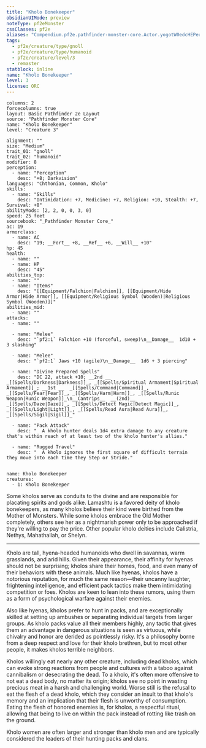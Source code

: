 ```yaml
---
title: "Kholo Bonekeeper"
obsidianUIMode: preview
noteType: pf2eMonster
cssClasses: pf2e
aliases: "Compendium.pf2e.pathfinder-monster-core.Actor.yogotW0edcHEPeuR" 
tags:
  - pf2e/creature/type/gnoll
  - pf2e/creature/type/humanoid
  - pf2e/creature/level/3
  - remaster
statblock: inline
name: "Kholo Bonekeeper"
level: 3
license: ORC
---
```


```statblock
columns: 2
forcecolumns: true
layout: Basic Pathfinder 2e Layout
source: "Pathfinder Monster Core"
name: "Kholo Bonekeeper"
level: "Creature 3"

alignment: ""
size: "Medium"
trait_01: "gnoll"
trait_02: "humanoid"
modifier: 8
perception:
  - name: "Perception"
    desc: "+8; Darkvision"
languages: "Chthonian, Common, Kholo"
skills:
  - name: "Skills"
    desc: "Intimidation: +7, Medicine: +7, Religion: +10, Stealth: +7, Survival: +8"
abilityMods: [2, 2, 0, 0, 3, 0]
speed: 25 feet
sourcebook: "_Pathfinder Monster Core_"
ac: 19
armorclass:
  - name: AC
    desc: "19; __Fort__ +8, __Ref__ +6, __Will__ +10"
hp: 45
health:
  - name: ""
  - name: HP
    desc: "45"
abilities_top:
  - name: ""
  - name: "Items"
    desc: "[[Equipment/Falchion|Falchion]], [[Equipment/Hide Armor|Hide Armor]], [[Equipment/Religious Symbol (Wooden)|Religious Symbol (Wooden)]]"
abilities_mid:
  - name: ""
attacks:
  - name: ""

  - name: "Melee"
    desc: "`pf2:1` Falchion +10 (forceful, sweep)\n__Damage__  1d10 + 3 slashing"

  - name: "Melee"
    desc: "`pf2:1` Jaws +10 (agile)\n__Damage__  1d6 + 3 piercing"

  - name: "Divine Prepared Spells"
    desc: "DC 22, attack +10; __2nd __  _[[Spells/Darkness|Darkness]]_, _[[Spells/Spiritual Armament|Spiritual Armament]]_; __1st __  _[[Spells/Command|Command]]_, _[[Spells/Fear|Fear]]_, _[[Spells/Harm|Harm]]_, _[[Spells/Runic Weapon|Runic Weapon]]_\n__Cantrips__  __(2nd)__ _[[Spells/Daze|Daze]]_, _[[Spells/Detect Magic|Detect Magic]]_, _[[Spells/Light|Light]]_, _[[Spells/Read Aura|Read Aura]]_, _[[Spells/Sigil|Sigil]]_"

  - name: "Pack Attack"
    desc: "  A kholo hunter deals 1d4 extra damage to any creature that's within reach of at least two of the kholo hunter's allies."

  - name: "Rugged Travel"
    desc: "  A kholo ignores the first square of difficult terrain they move into each time they Step or Stride."
 
```

```encounter-table
name: Kholo Bonekeeper
creatures:
  - 1: Kholo Bonekeeper
```



Some kholos serve as conduits to the divine and are responsible for placating spirits and gods alike. Lamashtu is a favored deity of kholo bonekeepers, as many kholos believe their kind were birthed from the Mother of Monsters. While some kholos embrace the Old Mother completely, others see her as a nightmarish power only to be approached if they're willing to pay the price. Other popular kholo deities include Calistria, Nethys, Mahathallah, or Shelyn.

* * *

Kholo are tall, hyena-headed humanoids who dwell in savannas, warm grasslands, and arid hills. Given their appearance, their affinity for hyenas should not be surprising; kholos share their homes, food, and even many of their behaviors with these animals. Much like hyenas, kholos have a notorious reputation, for much the same reason—their uncanny laughter, frightening intelligence, and efficient pack tactics make them intimidating competition or foes. Kholos are keen to lean into these rumors, using them as a form of psychological warfare against their enemies.

Also like hyenas, kholos prefer to hunt in packs, and are exceptionally skilled at setting up ambushes or separating individual targets from larger groups. As kholo packs value all their members highly, any tactic that gives them an advantage in dangerous situations is seen as virtuous, while chivalry and honor are derided as pointlessly risky. It's a philosophy borne from a deep respect and love for their kholo brethren, but to most other people, it makes kholos terrible neighbors.

Kholos willingly eat nearly any other creature, including dead kholos, which can evoke strong reactions from people and cultures with a taboo against cannibalism or desecrating the dead. To a kholo, it's often more offensive to not eat a dead body, no matter its origin; kholos see no point in wasting precious meat in a harsh and challenging world. Worse still is the refusal to eat the flesh of a dead kholo, which they consider an insult to that kholo's memory and an implication that their flesh is unworthy of consumption. Eating the flesh of honored enemies is, for kholos, a respectful ritual, allowing that being to live on within the pack instead of rotting like trash on the ground.

Kholo women are often larger and stronger than kholo men and are typically considered the leaders of their hunting packs and clans.
